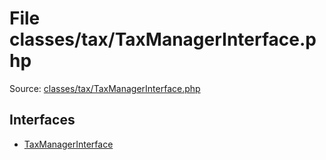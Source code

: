 File classes/tax/TaxManagerInterface.php
=========

Source: [classes/tax/TaxManagerInterface.php](https://github.com/PrestaShop/PrestaShop/blob/1.6.0.12/classes/tax/TaxManagerInterface.php)

Interfaces
----------

* [TaxManagerInterface](interface.TaxManagerInterface.md)


